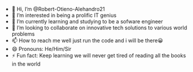- 👋 Hi, I’m @Robert-Otieno-Alehandro21
- 👀 I’m interested in being a prolific IT genius
- 🌱 I’m currently learning and studying to be a sofware engineer
- 💞️ I’m looking to collaborate on innovative tech solutions to various world problems
- 📫 How to reach me well just run the code and i will be there😀
- 😄 Pronouns: He/Him/Sir
- ⚡ Fun fact: Keep learning we will never get tired of reading all the books in the world

<!---
Robert-Otieno-Alehandro21/Robert-Otieno-Alehandro21 is a ✨ special ✨ repository because its `README.md` (this file) appears on your GitHub profile.
You can click the Preview link to take a look at your changes.
--->
